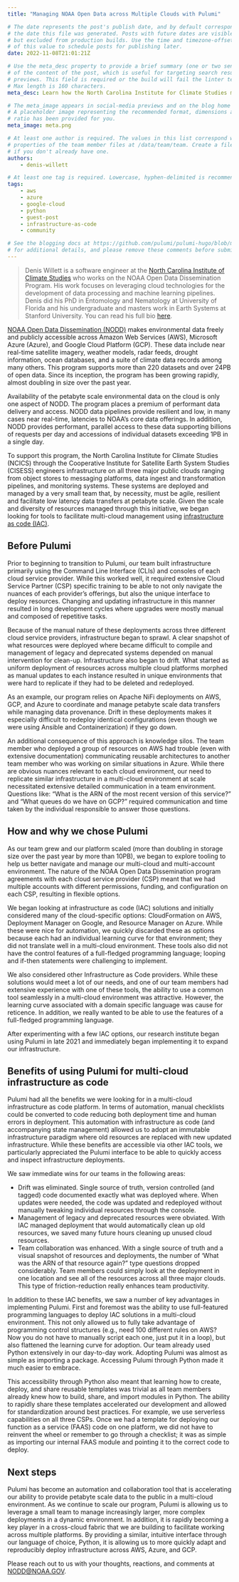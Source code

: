 ```yaml
---
title: "Managing NOAA Open Data across Multiple Clouds with Pulumi"

# The date represents the post's publish date, and by default corresponds with
# the date this file was generated. Posts with future dates are visible in development,
# but excluded from production builds. Use the time and timezone-offset portions of
# of this value to schedule posts for publishing later.
date: 2022-11-08T21:01:21Z

# Use the meta_desc property to provide a brief summary (one or two sentences)
# of the content of the post, which is useful for targeting search results or social-media
# previews. This field is required or the build will fail the linter test.
# Max length is 160 characters.
meta_desc: Learn how the North Carolina Institute for Climate Studies manages open data for the NOAA on multiple clouds using Pulumi.

# The meta_image appears in social-media previews and on the blog home page.
# A placeholder image representing the recommended format, dimensions and aspect
# ratio has been provided for you.
meta_image: meta.png

# At least one author is required. The values in this list correspond with the `id`
# properties of the team member files at /data/team/team. Create a file for yourself
# if you don't already have one.
authors:
    - denis-willett

# At least one tag is required. Lowercase, hyphen-delimited is recommended.
tags:
    - aws
    - azure
    - google-cloud
    - python
    - guest-post
    - infrastructure-as-code
    - community

# See the blogging docs at https://github.com/pulumi/pulumi-hugo/blob/master/BLOGGING.md.
# for additional details, and please remove these comments before submitting for review.
---
```


> Denis Willett is a software engineer at the [North Carolina Institute of Climate Studies](https://ncics.org) who works on the NOAA Open Data Dissemination Program. His work focuses on leveraging cloud technologies for the development of data processing and machine learning pipelines. Denis did his PhD in Entomology and Nematology at University of Florida and his undergraduate and masters work in Earth Systems at Stanford University. You can read his full bio [here](https://ncics.org/people/denis-willet-2/).

[NOAA Open Data Dissemination (NODD)](https://www.noaa.gov/information-technology/open-data-dissemination) makes environmental data freely and publicly accessible across Amazon Web Services (AWS), Microsoft Azure (Azure), and Google Cloud Platform (GCP). These data include near real-time satellite imagery, weather models, radar feeds, drought information, ocean databases, and a suite of climate data records among many others. This program supports more than 220 datasets and over 24PB of open data. Since its inception, the program has been growing rapidly, almost doubling in size over the past year.

<!--more-->

Availability of the petabyte scale environmental data on the cloud is only one aspect of NODD. The program places a premium of performant data delivery and access. NODD data pipelines provide resilient and  low, in many cases near real-time, latencies to NOAA’s core data offerings. In addition, NODD provides performant, parallel access to these data supporting billions of requests per day and accessions of individual datasets exceeding 1PB in a single day.

To support this program, the North Carolina Institute for Climate Studies (NCICS) through the Cooperative Institute for Satellite Earth System Studies (CISESS) engineers infrastructure on all three major public clouds ranging from object stores to messaging platforms, data ingest and transformation pipelines, and monitoring systems. These systems are deployed and managed by a very small team that, by necessity, must be agile, resilient and facilitate low latency data transfers at petabyte scale.  Given the scale and diversity of resources managed through this initiative, we began looking for tools to facilitate multi-cloud management using [infrastructure as code (IAC)](/what-is/what-is-infrastructure-as-code).

## Before Pulumi

Prior to beginning to transition to Pulumi, our team built infrastructure primarily using the Command Line Interface (CLIs) and consoles of each cloud service provider. While this worked well, it required extensive Cloud Service Partner (CSP) specific training to be able to not only navigate the nuances of each provider’s offerings, but also the unique interface to deploy resources. Changing and updating infrastructure in this manner resulted in long development cycles where upgrades were mostly manual and composed of repetitive tasks.

Because of the manual nature of these deployments across three different cloud service providers, infrastructure began to sprawl. A clear snapshot of what resources were deployed where became difficult to compile and management of legacy and deprecated systems depended on manual intervention for clean-up. Infrastructure also began to drift. What started as uniform deployment of resources across multiple cloud platforms morphed as manual updates to each instance resulted in unique environments that were hard to replicate if they had to be deleted and redeployed.

As an example, our program relies on Apache NiFi deployments on AWS, GCP, and Azure to coordinate and manage petabyte scale data transfers while managing data provenance. Drift in these deployments makes it especially difficult to redeploy identical configurations (even though we were using Ansible and Containerization) if they go down.

An additional consequence of this approach is knowledge silos. The team member who deployed a group of resources on AWS had trouble (even with extensive documentation) communicating reusable architectures to another team member who was working on similar situations in Azure. While there are obvious nuances relevant to each cloud environment, our need to replicate similar infrastructure in a multi-cloud environment at scale necessitated extensive detailed communication in a team environment.  Questions like: “What is the ARN of the most recent version of this service?” and “What queues do we have on GCP?” required communication and time taken by the individual responsible to answer those questions.

## How and why we chose Pulumi

As our team grew and our platform scaled (more than doubling in storage size over the past year by more than 10PB), we began to explore tooling to help us better navigate and manage our multi-cloud and multi-account environment. The nature of the NOAA Open Data Dissemination program agreements with each cloud service provider (CSP) meant that we had multiple accounts with different permissions, funding, and configuration on each CSP, resulting in flexible options.

We began looking at infrastructure as code (IAC) solutions and initially considered many of the cloud-specific options: CloudFormation on AWS, Deployment Manager on Google, and Resource Manager on Azure. While these were nice for automation, we quickly discarded these as options because each had an individual learning curve for that environment; they did not translate well in a multi-cloud environment. These tools also did not have the control features of a full-fledged programming language; looping and if-then statements were challenging to implement.

We also considered other Infrastructure as Code providers. While these solutions would meet a lot of our needs, and one of our team members had extensive experience with one of these  tools, the ability to use a common tool seamlessly in a multi-cloud environment was attractive. However, the learning curve associated with a domain specific language was cause for reticence.  In addition, we really wanted to be able to use the features of a full-fledged programming language.

After experimenting with a few IAC options, our research institute began using Pulumi in late 2021 and immediately began implementing it to expand our infrastructure.

## Benefits of using Pulumi for multi-cloud infrastructure as code

Pulumi had all the benefits we were looking for in a multi-cloud infrastructure as code platform. In terms of automation, manual checklists could be converted to code reducing both deployment time and human errors in deployment. This automation with infrastructure as code (and accompanying state management) allowed us to adopt an immutable infrastructure paradigm where old resources are replaced with new updated infrastructure. While these benefits are accessible via other IAC tools, we particularly appreciated the Pulumi interface to be able to quickly access and inspect infrastructure deployments.

We saw immediate wins for our teams in the following areas:

- Drift was eliminated. Single source of truth, version controlled (and tagged) code documented exactly what was deployed where. When updates were needed, the code was updated and redeployed without manually tweaking individual resources through the console.
- Management of legacy and deprecated resources were obviated. With IAC managed deployment that would automatically clean up old resources, we saved many future hours cleaning up unused cloud resources.
- Team collaboration was enhanced. With a single source of truth and a visual snapshot of resources and deployments, the number of ‘What was the ARN of that resource again?” type questions dropped considerably. Team members could simply look at the deployment in one location and see all of the resources across all three major clouds. This type of friction-reduction really enhances team productivity.

In addition to these IAC benefits, we saw a number of key advantages in implementing Pulumi. First and foremost was the ability to use full-featured programming languages to deploy IAC solutions in a multi-cloud environment. This not only allowed us to fully take advantage of programming control structures (e.g., need 100 different rules on AWS? Now you do not have to manually script each one, just put it in a loop), but also flattened the learning curve for adoption. Our team already used Python extensively in our day-to-day work. Adopting Pulumi was almost as simple as importing a package. Accessing Pulumi through Python made it much easier to embrace.

This accessibility through Python also meant that learning how to create, deploy, and share reusable templates was trivial as all team members already knew how to build, share, and import modules in Python. The ability to rapidly share these templates accelerated our development and allowed for standardization around best practices. For example, we use serverless capabilities on all three CSPs. Once we had a template for deploying our function as a service (FAAS) code on one platform, we did not have to reinvent the wheel or remember to go through a checklist; it was as simple as importing our internal FAAS module and pointing it to the correct code to deploy.

## Next steps

Pulumi has become an automation and collaboration tool that is accelerating our ability to provide petabyte scale data to the public in a multi-cloud environment. As we continue to scale our program, Pulumi is allowing us to leverage a small team to manage increasingly larger, more complex deployments in a dynamic environment. In addition, it is rapidly becoming a key player in a cross-cloud fabric that we are building to facilitate working across multiple platforms. By providing a similar, intuitive interface through our language of choice, Python, it is allowing us to more quickly adapt and reproducibly deploy infrastructure across AWS, Azure, and GCP.

Please reach out to us with your thoughts, reactions, and comments at [NODD@NOAA.GOV](mailto:NODD@NOAA.GOV).
